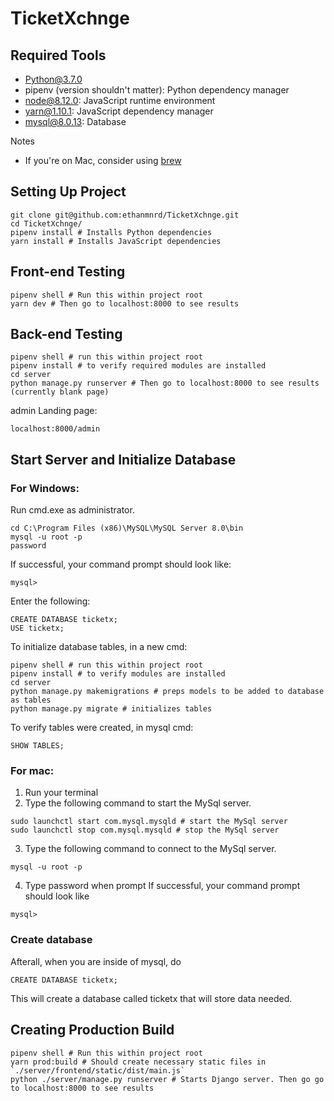 # TicketXchnge

## Required Tools
- Python@3.7.0
- pipenv (version shouldn't matter): Python dependency manager
- node@8.12.0: JavaScript runtime environment
- yarn@1.10.1: JavaScript dependency manager
- mysql@8.0.13: Database

Notes
- If you're on Mac, consider using [brew](https://brew.sh/)


## Setting Up Project
```
git clone git@github.com:ethanmnrd/TicketXchnge.git
cd TicketXchnge/
pipenv install # Installs Python dependencies
yarn install # Installs JavaScript dependencies
```

## Front-end Testing
```
pipenv shell # Run this within project root
yarn dev # Then go to localhost:8000 to see results
```

## Back-end Testing
```
pipenv shell # run this within project root
pipenv install # to verify required modules are installed
cd server
python manage.py runserver # Then go to localhost:8000 to see results (currently blank page)
```

admin Landing page:
```
localhost:8000/admin
```

## Start Server and Initialize Database
### For Windows: 
Run cmd.exe as administrator.
```
cd C:\Program Files (x86)\MySQL\MySQL Server 8.0\bin 
mysql -u root -p
password
```
If successful, your command prompt should look like:
```
mysql>
```
Enter the following:
```
CREATE DATABASE ticketx;
USE ticketx;
```

To initialize database tables, in a new cmd:
```
pipenv shell # run this within project root
pipenv install # to verify modules are installed
cd server
python manage.py makemigrations # preps models to be added to database as tables
python manage.py migrate # initializes tables
```

To verify tables were created, in mysql cmd:
```
SHOW TABLES;
```

### For mac:
1. Run your terminal
2. Type the following command to start the MySql server.
``` 
sudo launchctl start com.mysql.mysqld # start the MySql server
sudo launchctl stop com.mysql.mysqld # stop the MySql server
```
3. Type the following command to connect to the MySql server.
```
mysql -u root -p
```
4. Type password when prompt
If successful, your command prompt should look like
```
mysql>
```

### Create database
Afterall, when you are inside of mysql, do
```
CREATE DATABASE ticketx;
```
This will create a database called ticketx that will store data needed.

## Creating Production Build
```
pipenv shell # Run this within project root
yarn prod:build # Should create necessary static files in `./server/frontend/static/dist/main.js`
python ./server/manage.py runserver # Starts Django server. Then go go to localhost:8000 to see results
```
